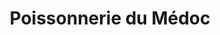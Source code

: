 ---
title: "Poissonnerie du Médoc"
url: /saint-vivien-de-medoc/poissonnerie-du-medoc/
shop: Fisch
---